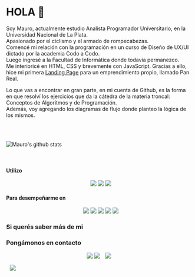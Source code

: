 # HOLA :raised_hands:
Soy Mauro, actualmente estudio Analista Programador Universitario, en la Universidad Nacional de La Plata.  
Apasionado por el ciclismo y el armado de rompecabezas.  
Comencé mi relación con la programación en un curso de Diseño de UX/UI dictado por la academia Codo a Codo.  
Luego ingresé a la Facultad de Informática donde todavía permanezco.  
Me interioricé en HTML, CSS y brevemente con JavaScript. Gracias a ello, hice mi primera [Landing Page](https://maurodino.github.io/landing-PR/) para un emprendimiento propio, llamado Pan Real.  

Lo que vas a encontrar en gran parte, en mi cuenta de Github, es la forma en que resolví los ejercicios que da la cátedra de la materia troncal: Conceptos de Algoritmos y de Programación.  
Además, voy agregando los diagramas de flujo donde planteo la lógica de los mismos.

<br />
<br />

![Mauro's github stats](https://github-readme-stats.vercel.app/api?username=MauroDino&show_icons=true)
<br />
<br />
<br />

#### Utilizo

<p>
 <div align="center" style="margin-left: 10px;">
     <img src="https://img.shields.io/badge/Visual_Studio_Code-0078D4?style=for-the-badge&logo=visual%20studio%20code&logoColor=white"></a>
     <img src="https://badges.aleen42.com/src/photoshop.svg"></a>
     <img src="	https://img.shields.io/badge/Figma-F24E1E?style=for-the-badge&logo=figma&logoColor=white"></a>
 </div>
</p>

#### Para desempeñarme en

<p>
 <div align="center" style="margin-left: 10px;">
     <img src="https://img.shields.io/badge/HTML5-E34F26?style=for-the-badge&logo=html5&logoColor=white"></a>
     <img src="https://img.shields.io/badge/CSS3-1572B6?style=for-the-badge&logo=css3&logoColor=white"></a>
     <img src="https://img.shields.io/badge/JavaScript-F7DF1E?style=for-the-badge&logo=javascript&logoColor=black"></a>
     <img src="https://img.shields.io/badge/Python-3776AB?style=for-the-badge&logo=python&logoColor=white"></a>
     <img src="https://img.shields.io/badge/Markdown-000000?style=for-the-badge&logo=markdown&logoColor=white"></a>
 </div>
</p>
  
### Si querés saber más de mi
### Pongámonos en contacto
<p align="center">
 <div align="center"  class="icons-social" style="margin-left: 10px;">
     <img src="https://img.shields.io/badge/Gmail-D14836?style=for-the-badge&logo=gmail&logoColor=white"></a>
        <a style"margin-left: 10px;" target="_blank" href="dinotomauro@gmail.com">
     <img src="https://img.icons8.com/doodle/40/000000/linkedin--v2.png"></a>
        <a style="margin-left: 10px;"  target="_blank" href="https://www.linkedin.com/in/mauro-di-noto/">
     <img src="https://img.icons8.com/doodle/40/000000/github--v1.png"></a>
	<a style="margin-left: 10px;" target="_blank" href="https://github.com/MauroDino">
 </div>
</p>

<img src="https://img.shields.io/badge/Made%20with-Markdown-1f425f.svg"></a>
